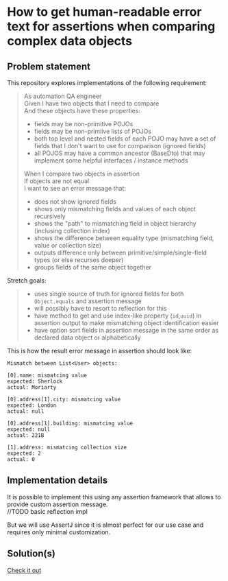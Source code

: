 # How to get human-readable error text for assertions when comparing complex data objects

## Problem statement
This repository explores implementations of the following requirement:

> As automation QA engineer  
> Given I have two objects that I need to compare  
> And these objects have these properties:  
> - fields may be non-primitive POJOs
> - fields may be non-primiive lists of POJOs
> - both top level and nested fields of each POJO may have a set of fields that I don't want to use for comparison (ignored fields)
> - all POJOS may have a common ancestor (BaseDto) that may implement some helpful interfaces / instance methods
>
> When I compare two objects in assertion  
> If objects are not equal  
> I want to see an error message that:  
> - does not show ignored fields 
> - shows only mismatching fields and values of each object recursively
> - shows the "path" to mismatching field in object hierarchy (inclusing collection index)
> - shows the difference between equality type (mismatching field, value or collection size) 
> - outputs difference only between primitive/simple/single-field types (or else recurses deeper)
> - groups fields of the same object together
>

Stretch goals:

> - uses single source of truth for ignored fields for both `Object.equals` and assertion message
>  - will possibly have to resort to reflection for this
> - have method to get and use index-like property (`id`,`uuid`) in assertion output to make mismatching object identification easier
> - have option sort fields in assertion message in the same order as declared data object or alphabetically

This is how the result error message in assertion should look like:

```
Mismatch between List<User> objects:

[0].name: mismatcing value
expected: Sherlock 
actual: Moriarty

[0].address[1].city: mismatcing value
expected: London
actual: null

[0].address[1].building: mismatcing value
expected: null
actual: 221B

[1].address: mismatcing collection size
expected: 2
actual: 0
```

## Implementation details

It is possible to implement this using any assertion framework that allows to provide custom assertion message.  
//TODO basic reflection impl

But we will use AssertJ since it is almost perfect for our use case and requires only minimal customization.

## Solution(s)

[Check it out](src/test/java/assertj/CustomAssertionsTest.java)
